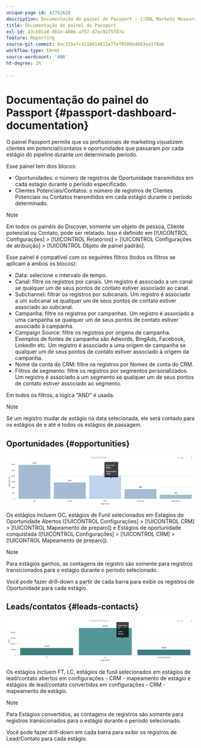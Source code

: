```yaml
---
unique-page-id: 42762628
description: Documentação do painel do Passport - [!DNL Marketo Measure] - Documentação do produto
title: Documentação do painel do Passport
exl-id: 43cb01a8-d02e-4086-af57-d7ec9275f87a
feature: Reporting
source-git-commit: 8ac315e7c4110d14811e77ef0586bd663ea1f8ab
workflow-type: tm+mt
source-wordcount: '406'
ht-degree: 2%

---
```


# Documentação do painel do Passport {#passport-dashboard-documentation}

O painel Passport permite que os profissionais de marketing visualizem clientes em potencial/contatos e oportunidades que passaram por cada estágio do pipeline durante um determinado período.

Esse painel tem dois blocos:

* Oportunidades: o número de registros de Oportunidade transmitidos em cada estágio durante o período especificado.
* Clientes Potenciais/Contatos: o número de registros de Clientes Potenciais ou Contatos transmitidos em cada estágio durante o período determinado.

>[!NOTE]
>
>Em todos os painéis do Discover, somente um objeto de pessoa, Cliente potencial ou Contato, pode ser relatado. Isso é definido em [!UICONTROL Configurações] > [!UICONTROL Relatórios] > [!UICONTROL Configurações de atribuição] > [!UICONTROL Objeto de painel padrão].

Esse painel é compatível com os seguintes filtros (todos os filtros se aplicam a ambos os blocos):

* Data: selecione o intervalo de tempo.
* Canal: filtre os registros por canais. Um registro é associado a um canal se qualquer um de seus pontos de contato estiver associado ao canal.
* Subchannel: filtrar os registros por subcanais. Um registro é associado a um subcanal se qualquer um de seus pontos de contato estiver associado ao subcanal.
* Campanha: filtre os registros por campanhas. Um registro é associado a uma campanha se qualquer um de seus pontos de contato estiver associado à campanha.
* Campaign Source: filtre os registros por origens de campanha. Exemplos de fontes de campanha são Adwords, BingAds, Facebook, LinkedIn etc. Um registro é associado a uma origem de campanha se qualquer um de seus pontos de contato estiver associado à origem da campanha.
* Nome da conta do CRM: filtre os registros por Nomes de conta do CRM.
* Filtros de segmento: filtre os registros por segmentos personalizados. Um registro é associado a um segmento se qualquer um de seus pontos de contato estiver associado ao segmento.

Em todos os filtros, a lógica &quot;AND&quot; é usada.

>[!NOTE]
>
>Se um registro mudar de estágio na data selecionada, ele será contado para os estágios de e até e todos os estágios de passagem.

## Oportunidades {#opportunities}

![](assets/one-1.png)

Os estágios incluem OC, estágios de Funil selecionados em Estágios de Oportunidade Abertos ([!UICONTROL Configurações] > [!UICONTROL CRM] > [!UICONTROL Mapeamento de preparo]) e Estágios de oportunidade conquistada ([!UICONTROL Configurações] > [!UICONTROL CRM] > [!UICONTROL Mapeamento de preparo]).

>[!NOTE]
>
>Para estágios ganhos, as contagens de registro são somente para registros transicionados para o estágio durante o período selecionado.

Você pode fazer drill-down a partir de cada barra para exibir os registros de Oportunidade para cada estágio.

## Leads/contatos {#leads-contacts}

![](assets/two-1.png)

Os estágios incluem FT, LC, estágios de funil selecionados em estágios de lead/contato abertos em configurações - CRM - mapeamento de estágio e estágios de lead/contato convertidos em configurações - CRM - mapeamento de estágio.

>[!NOTE]
>
>Para Estágios convertidos, as contagens de registros são somente para registros transicionados para o estágio durante o período selecionado.

Você pode fazer drill-down em cada barra para exibir os registros de Lead/Contato para cada estágio.
